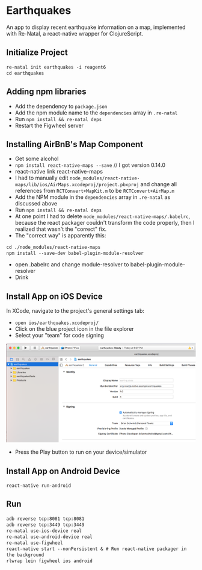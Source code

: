 # Earthquakes

An app to display recent earthquake information on a map, implemented with Re-Natal, a react-native wrapper for ClojureScript.

Initialize Project
------------------

```
re-natal init earthquakes -i reagent6
cd earthquakes
```

## Adding npm libraries

* Add the dependency to `package.json`
* Add the npm module name to the `dependencies` array in `.re-natal`
* Run `npm install && re-natal deps`
* Restart the Figwheel server

## Installing AirBnB's Map Component

* Get some alcohol
* `npm install react-native-maps --save` // I got version 0.14.0
* react-native link react-native-maps
* I had to manually edit `node_modules/react-native-maps/lib/ios/AirMaps.xcodeproj/project.pbxproj` and change all references from `RCTConvert+MapKit.m` to be `RCTConvert+AirMap.m`
* Add the NPM module in the `dependencies` array in `.re-natal` as discussed above
* Run `npm install && re-natal deps`
* At one point I had to delete `node_modules/react-native-maps/.babelrc`, because the react packager couldn't transform the code properly, then I realized that wasn't the "correct" fix.
* The "correct way" is apparently this:

```
cd ./node_modules/react-native-maps
npm install --save-dev babel-plugin-module-resolver
```
* open .babelrc and change module-resolver to babel-plugin-module-resolver
* Drink


Install App on iOS Device
-------------------------

In XCode, navigate to the project's general settings tab:

* `open ios/earthquakes.xcodeproj/`
* Click on the blue project icon in the file explorer
* Select your "team" for code signing

![iosCodeSigning.png](iosCodeSigning.png)

* Press the Play button to run on your device/simulator

Install App on Android Device
-----------------------------

```
react-native run-android
```

Run
---

```
adb reverse tcp:8081 tcp:8081
adb reverse tcp:3449 tcp:3449
re-natal use-ios-device real
re-natal use-android-device real
re-natal use-figwheel
react-native start --nonPersistent & # Run react-native packager in the background
rlwrap lein figwheel ios android
```

